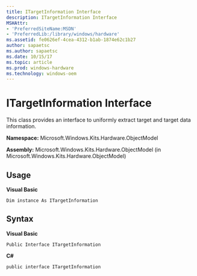```yaml
---
title: ITargetInformation Interface
description: ITargetInformation Interface
MSHAttr:
- 'PreferredSiteName:MSDN'
- 'PreferredLib:/library/windows/hardware'
ms.assetid: fe0626ef-4cea-4312-b1ab-1874e62c1b27
author: sapaetsc
ms.author: sapaetsc
ms.date: 10/15/17
ms.topic: article
ms.prod: windows-hardware
ms.technology: windows-oem
---
```


# ITargetInformation Interface


This class provides an interface to uniformly extract target and target data information.

**Namespace:** Microsoft.Windows.Kits.Hardware.ObjectModel

**Assembly:** Microsoft.Windows.Kits.Hardware.ObjectModel (in Microsoft.Windows.Kits.Hardware.ObjectModel)

## <span id="Usage"></span><span id="usage"></span><span id="USAGE"></span>Usage


**Visual Basic**

`Dim instance As ITargetInformation`

## <span id="Syntax"></span><span id="syntax"></span><span id="SYNTAX"></span>Syntax


**Visual Basic**

`Public Interface ITargetInformation`

**C#**

`public interface ITargetInformation`

 

 






